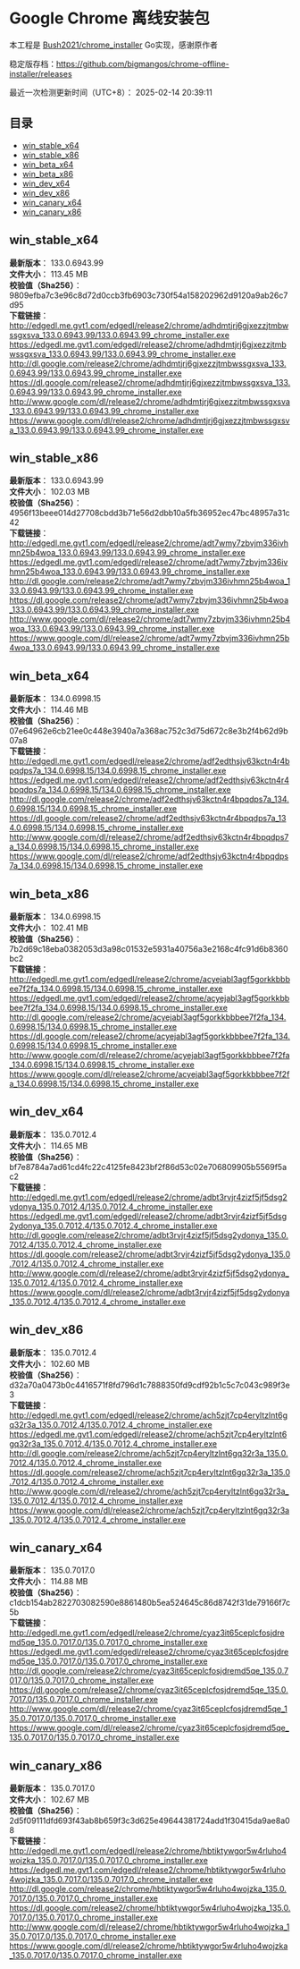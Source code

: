 # Google Chrome 离线安装包
本工程是 [Bush2021/chrome_installer](https://github.com/Bush2021/chrome_installer) Go实现，感谢原作者

稳定版存档：<https://github.com/bigmangos/chrome-offline-installer/releases>

最近一次检测更新时间（UTC+8）：
2025-02-14 20:39:11

## 目录
* [win_stable_x64](https://github.com/bigmangos/chrome-offline-installer?tab=readme-ov-file#win_stable_x64)
* [win_stable_x86](https://github.com/bigmangos/chrome-offline-installer?tab=readme-ov-file#win_stable_x86)
* [win_beta_x64](https://github.com/bigmangos/chrome-offline-installer?tab=readme-ov-file#win_beta_x64)
* [win_beta_x86](https://github.com/bigmangos/chrome-offline-installer?tab=readme-ov-file#win_beta_x86)
* [win_dev_x64](https://github.com/bigmangos/chrome-offline-installer?tab=readme-ov-file#win_dev_x64)
* [win_dev_x86](https://github.com/bigmangos/chrome-offline-installer?tab=readme-ov-file#win_dev_x86)
* [win_canary_x64](https://github.com/bigmangos/chrome-offline-installer?tab=readme-ov-file#win_canary_x64)
* [win_canary_x86](https://github.com/bigmangos/chrome-offline-installer?tab=readme-ov-file#win_canary_x86)

## win_stable_x64
**最新版本**： 133.0.6943.99  
**文件大小**： 113.45 MB  
**校验值（Sha256）**： 9809efba7c3e96c8d72d0ccb3fb6903c730f54a158202962d9120a9ab26c7d95  
**下载链接**：
http://edgedl.me.gvt1.com/edgedl/release2/chrome/adhdmtjrj6gjxezzjtmbwssgxsva_133.0.6943.99/133.0.6943.99_chrome_installer.exe
https://edgedl.me.gvt1.com/edgedl/release2/chrome/adhdmtjrj6gjxezzjtmbwssgxsva_133.0.6943.99/133.0.6943.99_chrome_installer.exe
http://dl.google.com/release2/chrome/adhdmtjrj6gjxezzjtmbwssgxsva_133.0.6943.99/133.0.6943.99_chrome_installer.exe
https://dl.google.com/release2/chrome/adhdmtjrj6gjxezzjtmbwssgxsva_133.0.6943.99/133.0.6943.99_chrome_installer.exe
http://www.google.com/dl/release2/chrome/adhdmtjrj6gjxezzjtmbwssgxsva_133.0.6943.99/133.0.6943.99_chrome_installer.exe
https://www.google.com/dl/release2/chrome/adhdmtjrj6gjxezzjtmbwssgxsva_133.0.6943.99/133.0.6943.99_chrome_installer.exe
## win_stable_x86
**最新版本**： 133.0.6943.99  
**文件大小**： 102.03 MB  
**校验值（Sha256）**： 4956f13beee014d27708cbdd3b71e56d2dbb10a5fb36952ec47bc48957a31c42  
**下载链接**：
http://edgedl.me.gvt1.com/edgedl/release2/chrome/adt7wmy7zbvjm336ivhmn25b4woa_133.0.6943.99/133.0.6943.99_chrome_installer.exe
https://edgedl.me.gvt1.com/edgedl/release2/chrome/adt7wmy7zbvjm336ivhmn25b4woa_133.0.6943.99/133.0.6943.99_chrome_installer.exe
http://dl.google.com/release2/chrome/adt7wmy7zbvjm336ivhmn25b4woa_133.0.6943.99/133.0.6943.99_chrome_installer.exe
https://dl.google.com/release2/chrome/adt7wmy7zbvjm336ivhmn25b4woa_133.0.6943.99/133.0.6943.99_chrome_installer.exe
http://www.google.com/dl/release2/chrome/adt7wmy7zbvjm336ivhmn25b4woa_133.0.6943.99/133.0.6943.99_chrome_installer.exe
https://www.google.com/dl/release2/chrome/adt7wmy7zbvjm336ivhmn25b4woa_133.0.6943.99/133.0.6943.99_chrome_installer.exe
## win_beta_x64
**最新版本**： 134.0.6998.15  
**文件大小**： 114.46 MB  
**校验值（Sha256）**： 07e64962e6cb21ee0c448e3940a7a368ac752c3d75d672c8e3b2f4b62d9b07a8  
**下载链接**：
http://edgedl.me.gvt1.com/edgedl/release2/chrome/adf2edthsjv63kctn4r4bpqdps7a_134.0.6998.15/134.0.6998.15_chrome_installer.exe
https://edgedl.me.gvt1.com/edgedl/release2/chrome/adf2edthsjv63kctn4r4bpqdps7a_134.0.6998.15/134.0.6998.15_chrome_installer.exe
http://dl.google.com/release2/chrome/adf2edthsjv63kctn4r4bpqdps7a_134.0.6998.15/134.0.6998.15_chrome_installer.exe
https://dl.google.com/release2/chrome/adf2edthsjv63kctn4r4bpqdps7a_134.0.6998.15/134.0.6998.15_chrome_installer.exe
http://www.google.com/dl/release2/chrome/adf2edthsjv63kctn4r4bpqdps7a_134.0.6998.15/134.0.6998.15_chrome_installer.exe
https://www.google.com/dl/release2/chrome/adf2edthsjv63kctn4r4bpqdps7a_134.0.6998.15/134.0.6998.15_chrome_installer.exe
## win_beta_x86
**最新版本**： 134.0.6998.15  
**文件大小**： 102.41 MB  
**校验值（Sha256）**： 7b2d69c18eba0382053d3a98c01532e5931a40756a3e2168c4fc91d6b8360bc2  
**下载链接**：
http://edgedl.me.gvt1.com/edgedl/release2/chrome/acyejabl3agf5gorkkbbbee7f2fa_134.0.6998.15/134.0.6998.15_chrome_installer.exe
https://edgedl.me.gvt1.com/edgedl/release2/chrome/acyejabl3agf5gorkkbbbee7f2fa_134.0.6998.15/134.0.6998.15_chrome_installer.exe
http://dl.google.com/release2/chrome/acyejabl3agf5gorkkbbbee7f2fa_134.0.6998.15/134.0.6998.15_chrome_installer.exe
https://dl.google.com/release2/chrome/acyejabl3agf5gorkkbbbee7f2fa_134.0.6998.15/134.0.6998.15_chrome_installer.exe
http://www.google.com/dl/release2/chrome/acyejabl3agf5gorkkbbbee7f2fa_134.0.6998.15/134.0.6998.15_chrome_installer.exe
https://www.google.com/dl/release2/chrome/acyejabl3agf5gorkkbbbee7f2fa_134.0.6998.15/134.0.6998.15_chrome_installer.exe
## win_dev_x64
**最新版本**： 135.0.7012.4  
**文件大小**： 114.65 MB  
**校验值（Sha256）**： bf7e8784a7ad61cd4fc22c4125fe8423bf2f86d53c02e706809905b5569f5ac2  
**下载链接**：
http://edgedl.me.gvt1.com/edgedl/release2/chrome/adbt3rvjr4zizf5jf5dsg2ydonya_135.0.7012.4/135.0.7012.4_chrome_installer.exe
https://edgedl.me.gvt1.com/edgedl/release2/chrome/adbt3rvjr4zizf5jf5dsg2ydonya_135.0.7012.4/135.0.7012.4_chrome_installer.exe
http://dl.google.com/release2/chrome/adbt3rvjr4zizf5jf5dsg2ydonya_135.0.7012.4/135.0.7012.4_chrome_installer.exe
https://dl.google.com/release2/chrome/adbt3rvjr4zizf5jf5dsg2ydonya_135.0.7012.4/135.0.7012.4_chrome_installer.exe
http://www.google.com/dl/release2/chrome/adbt3rvjr4zizf5jf5dsg2ydonya_135.0.7012.4/135.0.7012.4_chrome_installer.exe
https://www.google.com/dl/release2/chrome/adbt3rvjr4zizf5jf5dsg2ydonya_135.0.7012.4/135.0.7012.4_chrome_installer.exe
## win_dev_x86
**最新版本**： 135.0.7012.4  
**文件大小**： 102.60 MB  
**校验值（Sha256）**： d32a70a0473b0c4416571f8fd796d1c7888350fd9cdf92b1c5c7c043c989f3e3  
**下载链接**：
http://edgedl.me.gvt1.com/edgedl/release2/chrome/ach5zjt7cp4eryltzlnt6gq32r3a_135.0.7012.4/135.0.7012.4_chrome_installer.exe
https://edgedl.me.gvt1.com/edgedl/release2/chrome/ach5zjt7cp4eryltzlnt6gq32r3a_135.0.7012.4/135.0.7012.4_chrome_installer.exe
http://dl.google.com/release2/chrome/ach5zjt7cp4eryltzlnt6gq32r3a_135.0.7012.4/135.0.7012.4_chrome_installer.exe
https://dl.google.com/release2/chrome/ach5zjt7cp4eryltzlnt6gq32r3a_135.0.7012.4/135.0.7012.4_chrome_installer.exe
http://www.google.com/dl/release2/chrome/ach5zjt7cp4eryltzlnt6gq32r3a_135.0.7012.4/135.0.7012.4_chrome_installer.exe
https://www.google.com/dl/release2/chrome/ach5zjt7cp4eryltzlnt6gq32r3a_135.0.7012.4/135.0.7012.4_chrome_installer.exe
## win_canary_x64
**最新版本**： 135.0.7017.0  
**文件大小**： 114.88 MB  
**校验值（Sha256）**： c1dcb154ab2822703082590e8861480b5ea524645c86d8742f31de79166f7c5b  
**下载链接**：
http://edgedl.me.gvt1.com/edgedl/release2/chrome/cyaz3it65ceplcfosjdremd5qe_135.0.7017.0/135.0.7017.0_chrome_installer.exe
https://edgedl.me.gvt1.com/edgedl/release2/chrome/cyaz3it65ceplcfosjdremd5qe_135.0.7017.0/135.0.7017.0_chrome_installer.exe
http://dl.google.com/release2/chrome/cyaz3it65ceplcfosjdremd5qe_135.0.7017.0/135.0.7017.0_chrome_installer.exe
https://dl.google.com/release2/chrome/cyaz3it65ceplcfosjdremd5qe_135.0.7017.0/135.0.7017.0_chrome_installer.exe
http://www.google.com/dl/release2/chrome/cyaz3it65ceplcfosjdremd5qe_135.0.7017.0/135.0.7017.0_chrome_installer.exe
https://www.google.com/dl/release2/chrome/cyaz3it65ceplcfosjdremd5qe_135.0.7017.0/135.0.7017.0_chrome_installer.exe
## win_canary_x86
**最新版本**： 135.0.7017.0  
**文件大小**： 102.67 MB  
**校验值（Sha256）**： 2d5f09111dfd693f43ab8b659f3c3d625e49644381724add1f30415da9ae8a08  
**下载链接**：
http://edgedl.me.gvt1.com/edgedl/release2/chrome/hbtiktywgor5w4rluho4wojzka_135.0.7017.0/135.0.7017.0_chrome_installer.exe
https://edgedl.me.gvt1.com/edgedl/release2/chrome/hbtiktywgor5w4rluho4wojzka_135.0.7017.0/135.0.7017.0_chrome_installer.exe
http://dl.google.com/release2/chrome/hbtiktywgor5w4rluho4wojzka_135.0.7017.0/135.0.7017.0_chrome_installer.exe
https://dl.google.com/release2/chrome/hbtiktywgor5w4rluho4wojzka_135.0.7017.0/135.0.7017.0_chrome_installer.exe
http://www.google.com/dl/release2/chrome/hbtiktywgor5w4rluho4wojzka_135.0.7017.0/135.0.7017.0_chrome_installer.exe
https://www.google.com/dl/release2/chrome/hbtiktywgor5w4rluho4wojzka_135.0.7017.0/135.0.7017.0_chrome_installer.exe
